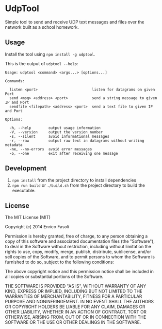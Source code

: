 # UdpTool

Simple tool to send and receive UDP text messages and files over the network built as a school homework.

## Usage

Install the tool using `npm install -g udptool`.

This is the output of `udptool --help`:

    Usage: udptool <command> <args...> [options...]

    Commands:

      listen <port>                         listen for datagrams on given Port
      send <msg> <address> <port>           send a string message to given IP and Port
      sendfile <filepath> <address> <port>  send a text file to given IP and Port

    Options:

      -h, --help        output usage information
      -V, --version     output the version number
      -s, --silent      avoid informational messages
      -r, --raw         output raw text in datagrams without writing metadata
      -ne, --no-errors  avoid error messages
      -o, --one         exit after receiving one message

## Development

1. `npm install` from the project directory to install dependencies
2. `npm run build` or `./build.sh` from the project directory to build the executable.

## License

The MIT License (MIT)

Copyright (c) 2014 Enrico Fasoli

Permission is hereby granted, free of charge, to any person obtaining a copy
of this software and associated documentation files (the "Software"), to deal
in the Software without restriction, including without limitation the rights
to use, copy, modify, merge, publish, distribute, sublicense, and/or sell
copies of the Software, and to permit persons to whom the Software is
furnished to do so, subject to the following conditions:

The above copyright notice and this permission notice shall be included in all
copies or substantial portions of the Software.

THE SOFTWARE IS PROVIDED "AS IS", WITHOUT WARRANTY OF ANY KIND, EXPRESS OR
IMPLIED, INCLUDING BUT NOT LIMITED TO THE WARRANTIES OF MERCHANTABILITY,
FITNESS FOR A PARTICULAR PURPOSE AND NONINFRINGEMENT. IN NO EVENT SHALL THE
AUTHORS OR COPYRIGHT HOLDERS BE LIABLE FOR ANY CLAIM, DAMAGES OR OTHER
LIABILITY, WHETHER IN AN ACTION OF CONTRACT, TORT OR OTHERWISE, ARISING FROM,
OUT OF OR IN CONNECTION WITH THE SOFTWARE OR THE USE OR OTHER DEALINGS IN THE
SOFTWARE.
